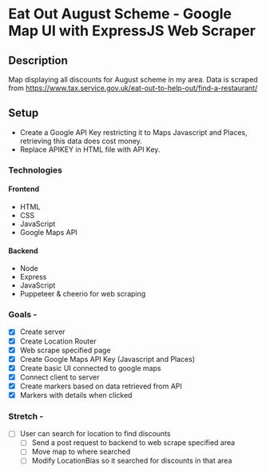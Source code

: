 # Eat Out August Scheme - Google Map UI with ExpressJS Web Scraper

## **Description**

Map displaying all discounts for August scheme in my area. Data is scraped from <https://www.tax.service.gov.uk/eat-out-to-help-out/find-a-restaurant/>

## **Setup**

- Create a Google API Key restricting it to Maps Javascript and Places, retrieving this data does cost money.
- Replace APIKEY in HTML file with API Key.

### **Technologies**

#### Frontend

- HTML
- CSS
- JavaScript
- Google Maps API

#### Backend

- Node
- Express
- JavaScript
- Puppeteer & cheerio for web scraping

### Goals -

- [x] Create server
- [x] Create Location Router
- [x] Web scrape specified page
- [x] Create Google Maps API Key (Javascript and Places)
- [x] Create basic UI connected to google maps
- [x] Connect client to server
- [x] Create markers based on data retrieved from API
- [x] Markers with details when clicked

### Stretch -

- [ ] User can search for location to find discounts
  - [ ] Send a post request to backend to web scrape specified area
  - [ ] Move map to where searched
  - [ ] Modify LocationBias so it searched for discounts in that area
